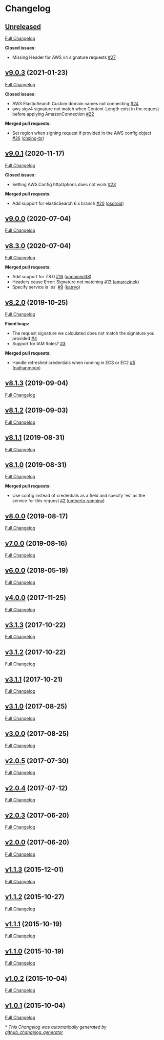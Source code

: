 # Changelog

## [Unreleased](https://github.com/compwright/aws-elasticsearch-connector/tree/HEAD)

[Full Changelog](https://github.com/compwright/aws-elasticsearch-connector/compare/v9.0.3...HEAD)

**Closed issues:**

- Missing Header for AWS v4 signature requests [\#27](https://github.com/compwright/aws-elasticsearch-connector/issues/27)

## [v9.0.3](https://github.com/compwright/aws-elasticsearch-connector/tree/v9.0.3) (2021-01-23)

[Full Changelog](https://github.com/compwright/aws-elasticsearch-connector/compare/v9.0.1...v9.0.3)

**Closed issues:**

- AWS ElasticSearch Custom domain names not connecting [\#24](https://github.com/compwright/aws-elasticsearch-connector/issues/24)
- aws sigv4 signature not match when Content-Length exist in the request before applying AmazonConnection [\#22](https://github.com/compwright/aws-elasticsearch-connector/issues/22)

**Merged pull requests:**

- Set region when signing request if provided in the AWS config object [\#26](https://github.com/compwright/aws-elasticsearch-connector/pull/26) ([chsing-br](https://github.com/chsing-br))

## [v9.0.1](https://github.com/compwright/aws-elasticsearch-connector/tree/v9.0.1) (2020-11-17)

[Full Changelog](https://github.com/compwright/aws-elasticsearch-connector/compare/v9.0.0...v9.0.1)

**Closed issues:**

- Setting AWS.Config httpOptions does not work [\#23](https://github.com/compwright/aws-elasticsearch-connector/issues/23)

**Merged pull requests:**

- Add support for elasticSearch 6.x branch [\#20](https://github.com/compwright/aws-elasticsearch-connector/pull/20) ([osdroid](https://github.com/osdroid))

## [v9.0.0](https://github.com/compwright/aws-elasticsearch-connector/tree/v9.0.0) (2020-07-04)

[Full Changelog](https://github.com/compwright/aws-elasticsearch-connector/compare/v8.3.0...v9.0.0)

## [v8.3.0](https://github.com/compwright/aws-elasticsearch-connector/tree/v8.3.0) (2020-07-04)

[Full Changelog](https://github.com/compwright/aws-elasticsearch-connector/compare/v8.2.0...v8.3.0)

**Merged pull requests:**

- Add support for 7.8.0 [\#16](https://github.com/compwright/aws-elasticsearch-connector/pull/16) ([unnamed38](https://github.com/unnamed38))
- Headers cause Error: Signature not matching [\#13](https://github.com/compwright/aws-elasticsearch-connector/pull/13) ([amarczinek](https://github.com/amarczinek))
- Specify service is 'es' [\#9](https://github.com/compwright/aws-elasticsearch-connector/pull/9) ([katryo](https://github.com/katryo))

## [v8.2.0](https://github.com/compwright/aws-elasticsearch-connector/tree/v8.2.0) (2019-10-25)

[Full Changelog](https://github.com/compwright/aws-elasticsearch-connector/compare/v8.1.3...v8.2.0)

**Fixed bugs:**

- The request signature we calculated does not match the signature you provided [\#4](https://github.com/compwright/aws-elasticsearch-connector/issues/4)
- Support for IAM Roles? [\#3](https://github.com/compwright/aws-elasticsearch-connector/issues/3)

**Merged pull requests:**

- Handle refreshed credentials when running in ECS or EC2 [\#5](https://github.com/compwright/aws-elasticsearch-connector/pull/5) ([nathanmoon](https://github.com/nathanmoon))

## [v8.1.3](https://github.com/compwright/aws-elasticsearch-connector/tree/v8.1.3) (2019-09-04)

[Full Changelog](https://github.com/compwright/aws-elasticsearch-connector/compare/v8.1.2...v8.1.3)

## [v8.1.2](https://github.com/compwright/aws-elasticsearch-connector/tree/v8.1.2) (2019-09-03)

[Full Changelog](https://github.com/compwright/aws-elasticsearch-connector/compare/v8.1.1...v8.1.2)

## [v8.1.1](https://github.com/compwright/aws-elasticsearch-connector/tree/v8.1.1) (2019-08-31)

[Full Changelog](https://github.com/compwright/aws-elasticsearch-connector/compare/v8.1.0...v8.1.1)

## [v8.1.0](https://github.com/compwright/aws-elasticsearch-connector/tree/v8.1.0) (2019-08-31)

[Full Changelog](https://github.com/compwright/aws-elasticsearch-connector/compare/v8.0.0...v8.1.0)

**Merged pull requests:**

- Use config instead of credentials as a field and specify 'es' as the service for this request [\#2](https://github.com/compwright/aws-elasticsearch-connector/pull/2) ([umberto-sonnino](https://github.com/umberto-sonnino))

## [v8.0.0](https://github.com/compwright/aws-elasticsearch-connector/tree/v8.0.0) (2019-08-17)

[Full Changelog](https://github.com/compwright/aws-elasticsearch-connector/compare/v7.0.0...v8.0.0)

## [v7.0.0](https://github.com/compwright/aws-elasticsearch-connector/tree/v7.0.0) (2019-08-16)

[Full Changelog](https://github.com/compwright/aws-elasticsearch-connector/compare/v6.0.0...v7.0.0)

## [v6.0.0](https://github.com/compwright/aws-elasticsearch-connector/tree/v6.0.0) (2018-05-19)

[Full Changelog](https://github.com/compwright/aws-elasticsearch-connector/compare/v4.0.0...v6.0.0)

## [v4.0.0](https://github.com/compwright/aws-elasticsearch-connector/tree/v4.0.0) (2017-11-25)

[Full Changelog](https://github.com/compwright/aws-elasticsearch-connector/compare/v3.1.3...v4.0.0)

## [v3.1.3](https://github.com/compwright/aws-elasticsearch-connector/tree/v3.1.3) (2017-10-22)

[Full Changelog](https://github.com/compwright/aws-elasticsearch-connector/compare/v3.1.2...v3.1.3)

## [v3.1.2](https://github.com/compwright/aws-elasticsearch-connector/tree/v3.1.2) (2017-10-22)

[Full Changelog](https://github.com/compwright/aws-elasticsearch-connector/compare/v3.1.1...v3.1.2)

## [v3.1.1](https://github.com/compwright/aws-elasticsearch-connector/tree/v3.1.1) (2017-10-21)

[Full Changelog](https://github.com/compwright/aws-elasticsearch-connector/compare/v3.1.0...v3.1.1)

## [v3.1.0](https://github.com/compwright/aws-elasticsearch-connector/tree/v3.1.0) (2017-08-25)

[Full Changelog](https://github.com/compwright/aws-elasticsearch-connector/compare/v3.0.0...v3.1.0)

## [v3.0.0](https://github.com/compwright/aws-elasticsearch-connector/tree/v3.0.0) (2017-08-25)

[Full Changelog](https://github.com/compwright/aws-elasticsearch-connector/compare/v2.0.5...v3.0.0)

## [v2.0.5](https://github.com/compwright/aws-elasticsearch-connector/tree/v2.0.5) (2017-07-30)

[Full Changelog](https://github.com/compwright/aws-elasticsearch-connector/compare/v2.0.4...v2.0.5)

## [v2.0.4](https://github.com/compwright/aws-elasticsearch-connector/tree/v2.0.4) (2017-07-12)

[Full Changelog](https://github.com/compwright/aws-elasticsearch-connector/compare/v2.0.3...v2.0.4)

## [v2.0.3](https://github.com/compwright/aws-elasticsearch-connector/tree/v2.0.3) (2017-06-20)

[Full Changelog](https://github.com/compwright/aws-elasticsearch-connector/compare/v2.0.0...v2.0.3)

## [v2.0.0](https://github.com/compwright/aws-elasticsearch-connector/tree/v2.0.0) (2017-06-20)

[Full Changelog](https://github.com/compwright/aws-elasticsearch-connector/compare/v1.1.3...v2.0.0)

## [v1.1.3](https://github.com/compwright/aws-elasticsearch-connector/tree/v1.1.3) (2015-12-01)

[Full Changelog](https://github.com/compwright/aws-elasticsearch-connector/compare/v1.1.2...v1.1.3)

## [v1.1.2](https://github.com/compwright/aws-elasticsearch-connector/tree/v1.1.2) (2015-10-27)

[Full Changelog](https://github.com/compwright/aws-elasticsearch-connector/compare/v1.1.1...v1.1.2)

## [v1.1.1](https://github.com/compwright/aws-elasticsearch-connector/tree/v1.1.1) (2015-10-19)

[Full Changelog](https://github.com/compwright/aws-elasticsearch-connector/compare/v1.1.0...v1.1.1)

## [v1.1.0](https://github.com/compwright/aws-elasticsearch-connector/tree/v1.1.0) (2015-10-19)

[Full Changelog](https://github.com/compwright/aws-elasticsearch-connector/compare/v1.0.2...v1.1.0)

## [v1.0.2](https://github.com/compwright/aws-elasticsearch-connector/tree/v1.0.2) (2015-10-04)

[Full Changelog](https://github.com/compwright/aws-elasticsearch-connector/compare/v1.0.1...v1.0.2)

## [v1.0.1](https://github.com/compwright/aws-elasticsearch-connector/tree/v1.0.1) (2015-10-04)

[Full Changelog](https://github.com/compwright/aws-elasticsearch-connector/compare/2a69b77342fa62e1e2231d2add75d11f8fdf9ff6...v1.0.1)



\* *This Changelog was automatically generated by [github_changelog_generator](https://github.com/github-changelog-generator/github-changelog-generator)*

